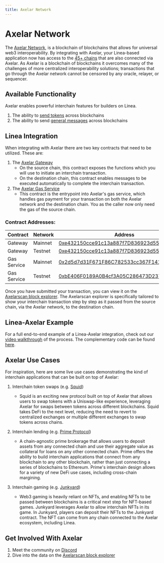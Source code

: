 ```yaml
---
title: Axelar Network
---
```


# Axelar Network

The [Axelar Network](https://docs.axelar.dev/), is a blockchain of blockchains that allows for universal web3 interoperability. By integrating with Axelar, your Linea-based application now has access to the [45+ chains](https://axelarscan.io/) that are also connected via Axelar. As Axelar is a blockchain of blockchains it overcomes many of the challenges of more centralized interoperability solutions; transactions that go through the Axelar network cannot be censored by any oracle, relayer, or sequencer.

## Available Functionality

Axelar enables powerful interchain features for builders on Linea.

1. The ability to [send tokens](https://docs.axelar.dev/dev/send-tokens/overview) across blockchains
1. The ability to send [general messages](https://docs.axelar.dev/dev/general-message-passing/overview) across blockchains

## Linea Integration

When integrating with Axelar there are two key contracts that need to be utilized. These are:

1. The [Axelar Gateway](https://docs.axelar.dev/learn#gateway-smart-contracts)
   - On the source chain, this contract exposes the functions which you will use to initiate an interchain transaction.
   - On the destination chain, this contract enables messages to be executed automatically to complete the interchain transaction.
1. The [Axelar Gas Service](https://docs.axelar.dev/dev/general-message-passing/gas-services/intro)
   - This contract is the entrypoint into Axelar's gas service, which handles gas payment for your transaction on both the Axelar network and the destination chain. You as the caller now only need the gas of the source chain.

### Contract Addresses:

| Contract | Network | Address | networkId |
| --- | --- | --- | --- |
| Gateway | Mainnet | [0xe432150cce91c13a887f7D836923d5597adD8E31](https://lineascan.build/address/0xe432150cce91c13a887f7D836923d5597adD8E31) | 59144 |
| Gateway | Testnet | [0xe432150cce91c13a887f7D836923d5597adD8E31](https://goerli.lineascan.build/address/0xe432150cce91c13a887f7D836923d5597adD8E31) | 59140 |
| Gas Service | Mainnet | [0x2d5d7d31F671F86C782533cc367F14109a082712](https://lineascan.build/address/0x2d5d7d31F671F86C782533cc367F14109a082712) | 59144 |
| Gas Service | Testnet | [0xbE406F0189A0B4cf3A05C286473D23791Dd44Cc6](https://goerli.lineascan.build/address/0xbE406F0189A0B4cf3A05C286473D23791Dd44Cc6) | 59140 |

Once you have submitted your transaction, you can view it on the [Axelarscan block explorer](https://axelarscan.io/). The Axelarscan explorer is specifically tailored to show your interchain transaction step by step as it passed from the source chain, via the Axelar network, to the destination chain.

## Linea-Axelar Example

For a full end-to-end example of a Linea-Axelar integration, check out our [video walkthrough](https://www.youtube.com/watch?v=-KgJZmq8Umc&t=1s) of the process. The complementary code can be found [here](https://github.com/Olanetsoft/linea-interchain-workshop-with-axelar).

## Axelar Use Cases

For inspiration, here are some live use cases demonstrating the kind of interchain applications that can be built on top of Axelar:

1. Interchain token swaps (e.g. [Squid](https://app.squidrouter.com/))

   - Squid is an exciting new protocol built on top of Axelar that allows users to swap tokens with a Uniswap-like experience, leveraging Axelar for swaps between tokens across different blockchains. Squid takes DeFi to the next level, reducing the need to revert to centralized exchanges or multiple different exchanges to swap tokens across chains.

1. Interchain lending (e.g. [Prime Protocol](https://www.primeprotocol.xyz/))

   - A chain-agnostic prime brokerage that allows users to deposit assets from any connected chain and use their aggregate value as collateral for loans on any other connected chain. Prime offers the ability to build interchain applications that connect from any blockchain to any other blockchain, rather than just connecting a series of blockchains to Ethereum. Prime's interchain design allows for a variety of new DeFi use cases, including cross-chain margining.

1. Interchain gaming (e.g. [Junkyard](https://junkyard.wtf/))

   - Web3 gaming is heavily reliant on NFTs, and enabling NFTs to be passed between blockchains is a critical next step for NFT-based games. Junkyard leverages Axelar to allow interchain NFTs in its game. In Junkyard, players can deposit their NFTs to the Junkyard contract. The NFT can come from any chain connected to the Axelar ecosystem, including Linea.

## Get Involved With Axelar

1. Meet the community on [Discord](http://discord.gg/axelar)
1. Dive into the data on the [Axelarscan block explorer](http://axelarscan.io)
